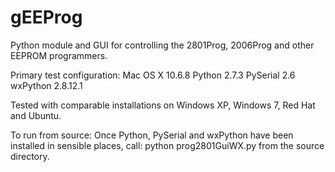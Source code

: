 gEEProg
=======

Python module and GUI for controlling the 2801Prog, 2006Prog and other EEPROM programmers.

Primary test configuration:
Mac OS X 10.6.8
Python 2.7.3
PySerial 2.6
wxPython 2.8.12.1

Tested with comparable installations on Windows XP, Windows 7, Red Hat and
Ubuntu.

To run from source:
Once Python, PySerial and wxPython have been installed in sensible places,
call:
python prog2801GuiWX.py
from the source directory.
